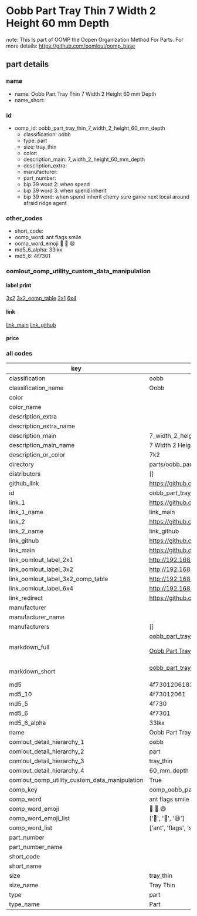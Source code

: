 # Oobb Part Tray Thin 7 Width 2 Height 60 mm Depth  

note: This is part of OOMP the Oopen Organization Method For Parts. For more details: https://github.com/oomlout/oomp_base

##  part details
  







### name
* name: Oobb Part Tray Thin 7 Width 2 Height 60 mm Depth
* name_short: 
### id
* oomp_id: oobb_part_tray_thin_7_width_2_height_60_mm_depth
  * classification: oobb
  * type: part
  * size: tray_thin
  * color: 
  * description_main: 7_width_2_height_60_mm_depth
  * description_extra: 
  * manufacturer: 
  * part_number: 
  * bip 39 word 2: when spend
  * bip 39 word 3: when spend inherit
  * bip 39 word: when spend inherit cherry sure game next local around afraid ridge agent

### other_codes
* short_code: 
* oomp_word: ant flags smile
* oomp_word_emoji :ant: :flags: :smile:
* md5_6_alpha: 33lkx
* md5_6: 4f7301






### oomlout_oomp_utility_custom_data_manipulation
#### label print
[3x2](http://192.168.1.245:1112/?label=oomp%2033lkx)
[3x2_oomp_table](http://192.168.1.108:1112/?label=oomp%2033lkx)
[2x1](http://192.168.1.242:1112/?label=oomp%2033lkx)
[6x4](http://192.168.1.55:1112/?label=oomp%2033lkx)    

#### link

[link_main](https://github.com/oomlout/oomlout_oomp_version_1_messy/tree/main/parts/oobb_part_tray_thin_7_width_2_height_60_mm_depth) [link_github](https://github.com/oomlout/oomlout_oomp_version_1_messy/tree/main/parts/oobb_part_tray_thin_7_width_2_height_60_mm_depth)                             

#### price







### all codes 
| key | value |  
| --- | --- |  
| classification | oobb |  
| classification_name | Oobb |  
| color |  |  
| color_name |  |  
| description_extra |  |  
| description_extra_name |  |  
| description_main | 7_width_2_height_60_mm_depth |  
| description_main_name | 7 Width 2 Height 60 mm Depth |  
| description_or_color | 7k2 |  
| directory | parts/oobb_part_tray_thin_7_width_2_height_60_mm_depth |  
| distributors | [] |  
| github_link | https://github.com/oomlout/oomlout_oomp_part_src/tree/main/parts/oobb_part_tray_thin_7_width_2_height_60_mm_depth |  
| id | oobb_part_tray_thin_7_width_2_height_60_mm_depth |  
| link_1 | https://github.com/oomlout/oomlout_oomp_version_1_messy/tree/main/parts/oobb_part_tray_thin_7_width_2_height_60_mm_depth |  
| link_1_name | link_main |  
| link_2 | https://github.com/oomlout/oomlout_oomp_version_1_messy/tree/main/parts/oobb_part_tray_thin_7_width_2_height_60_mm_depth |  
| link_2_name | link_github |  
| link_github | https://github.com/oomlout/oomlout_oomp_version_1_messy/tree/main/parts/oobb_part_tray_thin_7_width_2_height_60_mm_depth |  
| link_main | https://github.com/oomlout/oomlout_oomp_version_1_messy/tree/main/parts/oobb_part_tray_thin_7_width_2_height_60_mm_depth |  
| link_oomlout_label_2x1 | http://192.168.1.242:1112/?label=oomp%2033lkx |  
| link_oomlout_label_3x2 | http://192.168.1.245:1112/?label=oomp%2033lkx |  
| link_oomlout_label_3x2_oomp_table | http://192.168.1.108:1112/?label=oomp%2033lkx |  
| link_oomlout_label_6x4 | http://192.168.1.55:1112/?label=oomp%2033lkx |  
| link_redirect | https://github.com/oomlout/oomlout_oomp_version_1_messy/tree/main/parts/oobb_part_tray_thin_7_width_2_height_60_mm_depth |  
| manufacturer |  |  
| manufacturer_name |  |  
| manufacturers | [] |  
| markdown_full | [oobb_part_tray_thin_7_width_2_height_60_mm_depth](none)<br>[](none)<br>[Oobb Part Tray Thin 7 Width 2 Height 60 Mm Depth](none)<br><br> |  
| markdown_short | [oobb_part_tray_thin_7_width_2_height_60_mm_depth](none)<br><br> |  
| md5 | 4f730120618352a97ced0276e7b457d1 |  
| md5_10 | 4f73012061 |  
| md5_5 | 4f730 |  
| md5_6 | 4f7301 |  
| md5_6_alpha | 33lkx |  
| name | Oobb Part Tray Thin 7 Width 2 Height 60 mm Depth |  
| oomlout_detail_hierarchy_1 | oobb |  
| oomlout_detail_hierarchy_2 | part |  
| oomlout_detail_hierarchy_3 | tray_thin |  
| oomlout_detail_hierarchy_4 | 60_mm_depth |  
| oomlout_oomp_utility_custom_data_manipulation | True |  
| oomp_key | oomp_oobb_part_tray_thin_7_width_2_height_60_mm_depth |  
| oomp_word | ant flags smile |  
| oomp_word_emoji | :ant: :flags: :smile: |  
| oomp_word_emoji_list | [':ant:', ':flags:', ':smile:'] |  
| oomp_word_list | ['ant', 'flags', 'smile'] |  
| part_number |  |  
| part_number_name |  |  
| short_code |  |  
| short_name |  |  
| size | tray_thin |  
| size_name | Tray Thin |  
| type | part |  
| type_name | Part |  
